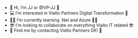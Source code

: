 - 👋 Hi, I’m JJ or @VP-JJ 👋
- 💻 I’m interested in Vialto Partners Digital Transformation 📱
- 👨‍💻 I’m currently learning .Net and Azure 👩‍💻
- 😎 I’m looking to collaborate on everything Vialto IT related 😎
- 📧 Find me by contacting Vialto Partners DK! 📧

<!---
VP-JJ/VP-JJ is a ✨ special ✨ repository because its `README.md` (this file) appears on your GitHub profile.
You can click the Preview link to take a look at your changes.
--->
